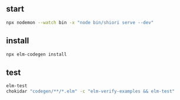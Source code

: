 ## start

```sh
npx nodemon --watch bin -x "node bin/shiori serve --dev"
```

## install

```sh
npx elm-codegen install
```

## test

```sh
elm-test
chokidar "codegen/**/*.elm" -c "elm-verify-examples && elm-test"
```
